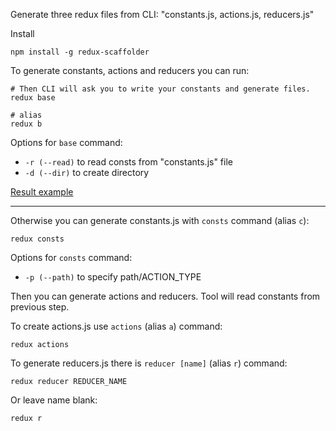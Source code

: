 Generate three redux files from CLI: "constants.js, actions.js, reducers.js"

Install 

```
npm install -g redux-scaffolder
```

To generate constants, actions and reducers you can run:
```
# Then CLI will ask you to write your constants and generate files.
redux base 

# alias
redux b
```

Options for `base` command:
- `-r (--read)` to read consts from "constants.js" file
- `-d (--dir)` to create directory 

[Result example](https://github.com/shapkarin/redux-scaffolder/tree/master/example)
___

Otherwise you can generate constants.js with `consts` command (alias `c`):
```
redux consts
```

Options for `consts` command:
- `-p (--path)` to specify path/ACTION_TYPE

Then you can generate actions and reducers.
Tool will read constants from previous step.

To create actions.js use `actions` (alias `a`) command:
```
redux actions
```

To generate reducers.js there is `reducer [name]` (alias `r`) command:
```
redux reducer REDUCER_NAME
```

Or leave name blank:
```
redux r
```

